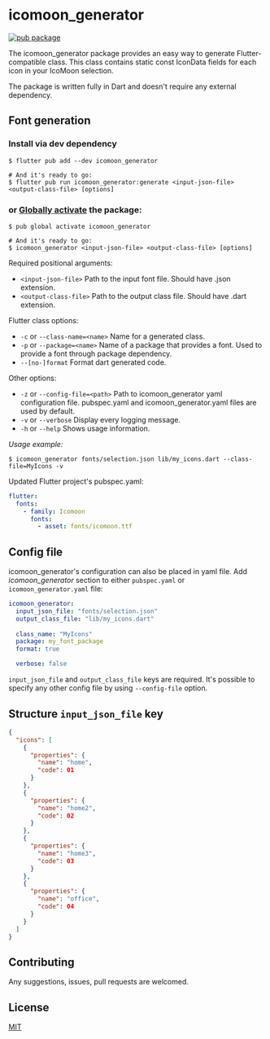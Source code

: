 # icomoon_generator

[![pub package](https://img.shields.io/pub/v/icomoon_generator.svg)](https://pub.dartlang.org/packages/icomoon_generator)

The icomoon_generator package provides an easy way to generate Flutter-compatible class. This class contains static const IconData fields for each icon in your IcoMoon selection.

The package is written fully in Dart and doesn't require any external dependency.

## Font generation

### Install via dev dependency

```shell
$ flutter pub add --dev icomoon_generator

# And it's ready to go:
$ flutter pub run icomoon_generator:generate <input-json-file> <output-class-file> [options]
```

### or [Globally activate][] the package:

[globally activate]: https://dart.dev/tools/pub/cmd/pub-global

```shell
$ pub global activate icomoon_generator

# And it's ready to go:
$ icomoon_generator <input-json-file> <output-class-file> [options]
```

Required positional arguments:
- `<input-json-file>`
Path to the input font file. Should have .json extension.
- `<output-class-file>`
Path to the output class file. Should have .dart extension.

Flutter class options:
- `-c` or `--class-name=<name>`
Name for a generated class.
- `-p` or `--package=<name>`
Name of a package that provides a font. Used to provide a font through package dependency.
- `--[no-]format`
Format dart generated code.

Other options:
- `-z` or `--config-file=<path>`
Path to icomoon_generator yaml configuration file.
pubspec.yaml and icomoon_generator.yaml files are used by default.
- `-v` or `--verbose`
Display every logging message.
- `-h` or `--help`
Shows usage information.

*Usage example:*

```shell
$ icomoon_generator fonts/selection.json lib/my_icons.dart --class-file=MyIcons -v
```

Updated Flutter project's pubspec.yaml:

```yaml
flutter:
  fonts:
    - family: Icomoon
      fonts:
        - asset: fonts/icomoon.ttf
```

## Config file

icomoon_generator's configuration can also be placed in yaml file.
Add _icomoon_generator_ section to either `pubspec.yaml` or `icomoon_generator.yaml` file:

```yaml
icomoon_generator:
  input_json_file: "fonts/selection.json"
  output_class_file: "lib/my_icons.dart"
  
  class_name: "MyIcons"
  package: my_font_package
  format: true

  verbose: false
```

`input_json_file` and `output_class_file` keys are required.
It's possible to specify any other config file by using `--config-file` option.

## Structure `input_json_file` key
```json
{
  "icons": [
    {
      "properties": {
        "name": "home",
        "code": 01
      }
    },
    {
      "properties": {
        "name": "home2",
        "code": 02
      }
    },
    {
      "properties": {
        "name": "home3",
        "code": 03
      }
    },
    {
      "properties": {
        "name": "office",
        "code": 04
      }
    }
  ]
}
```


## Contributing

Any suggestions, issues, pull requests are welcomed.

## License

[MIT](https://github.com/thanhhaidev/icomoon_generator/blob/master/LICENSE)
